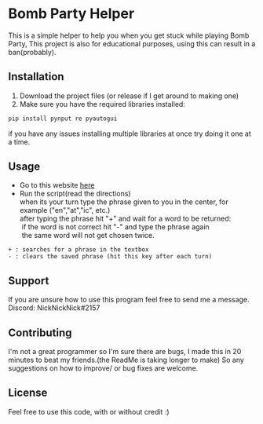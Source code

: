 # Bomb Party Helper
This is a simple helper to help you when you get stuck while playing Bomb Party, This project is also for educational purposes, using this can result in a ban(probably).

## Installation

1. Download the project files (or release if I get around to making one)
2. Make sure you have the required libraries installed:
```bash
pip install pynput re pyautogui
```
if you have any issues installing multiple libraries at once try doing it one at a time.

## Usage
 * Go to this website [here](https://JKLM.FUN)  
  * Run the script(read the directions)  
when its your turn type the phrase given to you in the center, for example ("en","at","ic", etc.)  
after typing the phrase hit "+" and wait for a word to be returned:  
&nbsp;if the word is not correct hit "-" and type the phrase again  
&nbsp;the same word will not get chosen twice.  
```
+ : searches for a phrase in the textbox
- : clears the saved phrase (hit this key after each turn)
```
## Support
If you are unsure how to use this program feel free to send me a message.
Discord: NickNickNick#2157

## Contributing

I'm not a great programmer so I'm sure there are bugs, I made this in 20 minutes to beat my friends.(the ReadMe is taking longer to make)
So any suggestions on how to improve/ or bug fixes are welcome.

## License
Feel free to use this code, with or without credit :)
